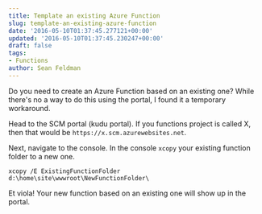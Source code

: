 ```yaml
---
title: Template an existing Azure Function
slug: template-an-existing-azure-function
date: '2016-05-10T01:37:45.277121+00:00'
updated: '2016-05-10T01:37:45.230247+00:00'
draft: false
tags:
- Functions
author: Sean Feldman
---
```

Do you need to create an Azure Function based on an existing one? While there's no a way to do this using the portal, I found it a temporary workaround.
Head to the SCM portal (kudu portal). If you functions project is called X, then that would be `https://x.scm.azurewebsites.net`. 

Next, navigate to the console. In the console `xcopy` your existing function folder to a new one.

```
xcopy /E ExistingFunctionFolder d:\home\site\wwwroot\NewFunctionFolder\
```

Et viola! Your new function based on an existing one will show up in the portal.
